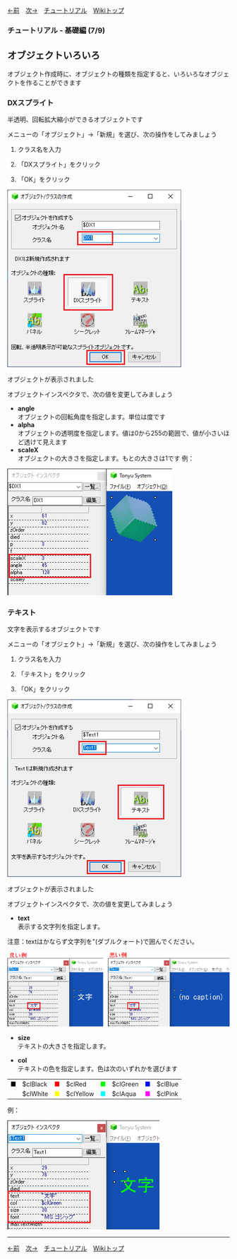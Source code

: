 

[←前](./tr-basic06.md)&emsp;[次→](./tr-basic08.md)&emsp;[チュートリアル](./tutorial.md)&emsp;[Wikiトップ](./)

<title>チュートリアル - 基礎編 (7/9) - オブジェクトいろいろ</title>

### チュートリアル - 基礎編 (7/9)
## オブジェクトいろいろ

オブジェクト作成時に、オブジェクトの種類を指定すると、いろいろなオブジェクトを作ることができます

### DXスプライト
半透明、回転拡大縮小ができるオブジェクトです

メニューの「オブジェクト」→「新規」を選び、次の操作をしてみましょう

1. クラス名を入力

1. 「DXスプライト」をクリック

1. 「OK」をクリック

![create-dx.png](./img/create-dx.png)

オブジェクトが表示されました

オブジェクトインスペクタで、次の値を変更してみましょう

- **angle**  
オブジェクトの回転角度を指定します。単位は度です
- **alpha**  
オブジェクトの透明度を指定します。値は0から255の範囲で、値が小さいほど透けて見えます
- **scaleX**  
オブジェクトの大きさを指定します。もとの大きさは1です
例：

![ex-dx.png](./img/ex-dx.png)

### テキスト
文字を表示するオブジェクトです

メニューの「オブジェクト」→「新規」を選び、次の操作をしてみましょう

1. クラス名を入力

1. 「テキスト」をクリック

1. 「OK」をクリック

![create-text.png](./img/create-text.png)

オブジェクトが表示されました

オブジェクトインスペクタで、次の値を変更してみましょう

- **text**  
表示する文字列を指定します。

注意：textはかならず文字列を"(ダブルクォート)で囲んでください。

![goodbad.png](./img/goodbad.png)

- **size**  
テキストの大きさを指定します。

- **col**  
テキストの色を指定します。色は次のいずれかを選びます  
<table><tr>
<td><span style="color: #000">■</span></td><td>$clBlack</td>
<td><span style="color: #f00">■</span></td><td>$clRed</td>
<td><span style="color: #0f0">■</span></td><td>$clGreen</td>
<td><span style="color: #00f">■</span></td><td>$clBlue</td>
</tr><tr>
<td><span style="color: #fff">■</span></td><td>$clWhite</td>
<td><span style="color: #ff0">■</span></td><td>$clYellow</td>
<td><span style="color: #0ff">■</span></td><td>$clAqua</td>
<td><span style="color: #f0f">■</span></td><td>$clPink</td>
</tr></table>

例：

![ex-text.png](./img/ex-text.png)

***

[←前](./tr-basic06.md)&emsp;[次→](./tr-basic08.md)&emsp;[チュートリアル](./tutorial.md)&emsp;[Wikiトップ](./)
